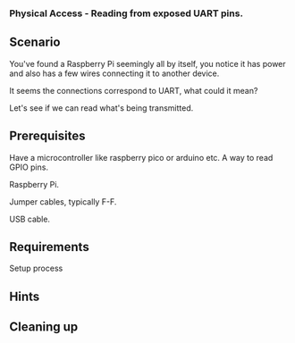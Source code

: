 ### Physical Access - Reading from exposed UART pins.

## Scenario

You've found a Raspberry Pi seemingly all by itself, you notice it has power and also has a few wires connecting it to another device.

It seems the connections correspond to UART, what could it mean?

Let's see if we can read what's being transmitted.


## Prerequisites

Have a microcontroller like raspberry pico or arduino etc. A way to read GPIO pins.

Raspberry Pi.

Jumper cables, typically F-F.

USB cable.

## Requirements 

Setup process

## **Hints**


## Cleaning up
